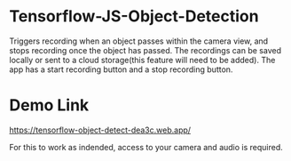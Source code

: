 # Tensorflow-JS-Object-Detection
Triggers recording when an object passes within the camera view, and stops recording once the object has passed.
The recordings can be saved locally or sent to a cloud storage(this feature will need to be added).
The app has a start recording button and a stop recording button.

# Demo Link
https://tensorflow-object-detect-dea3c.web.app/

For this to work as indended, access to your camera and audio is required.